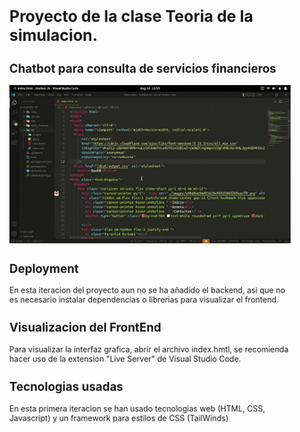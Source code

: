 # Proyecto de la clase Teoria de la simulacion.
## Chatbot para consulta de servicios financieros

![](https://github.com/AngelDev996/chatbot-fe/blob/master/20220814_131058.gif)



## Deployment

En esta iteracion del proyecto aun no se ha añadido el backend, asi que no es necesario instalar dependencias o librerias para visualizar el frontend.

## Visualizacion del FrontEnd
Para visualizar la interfaz grafica, abrir el archivo index.hmtl, se recomienda hacer uso de la extension "Live Server" de Visual Studio Code.

## Tecnologias usadas
En esta primera iteracion se han usado tecnologias web (HTML, CSS, Javascript) y un framework para estilos de CSS (TailWinds)
